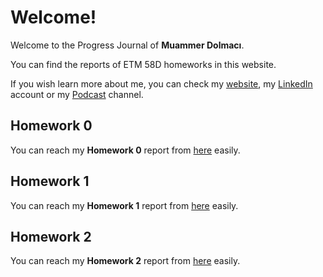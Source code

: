 # Welcome!

Welcome to the Progress Journal of **Muammer Dolmacı**.

You can find the reports of ETM 58D homeworks in this website.

If you wish learn more about me, you can check my [website](https://mdolmaci.com), my [LinkedIn](https://linkedin.com/in/mdolmaci) account or my [Podcast](https://ceyreksaat.com) channel. 

## Homework 0

You can reach my **Homework 0** report from [here](files/hw0.html) easily.

## Homework 1

You can reach my **Homework 1** report from [here](files/hw1.html) easily.

## Homework 2

You can reach my **Homework 2** report from [here](files/hw2.html) easily.